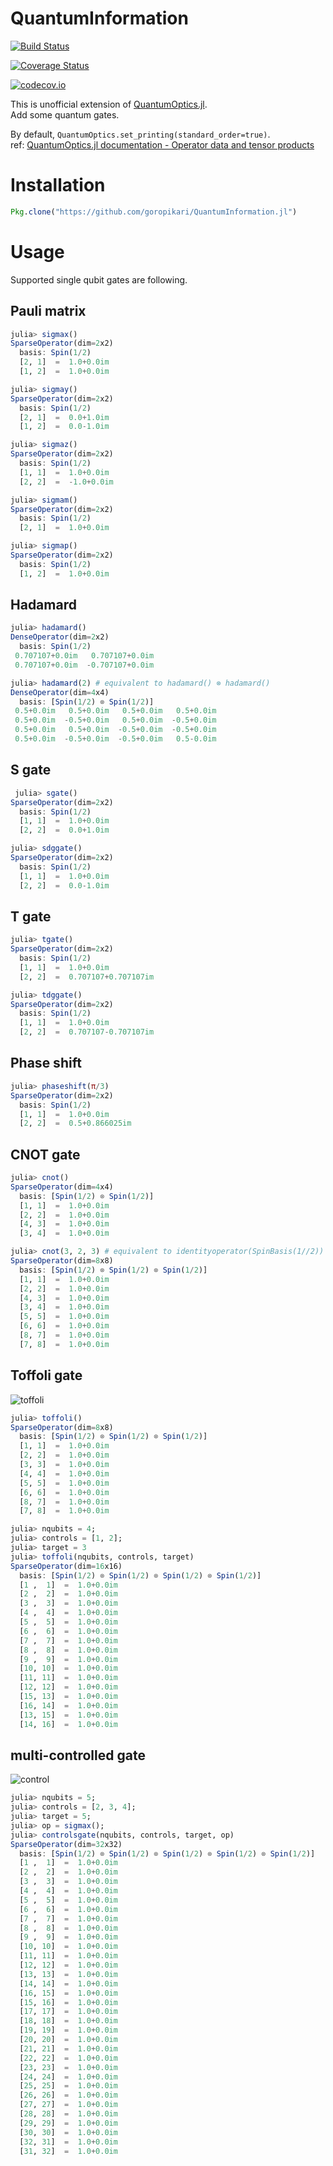 # QuantumInformation

[![Build Status](https://travis-ci.org/goropikari/QuantumInformation.jl.svg?branch=master)](https://travis-ci.org/goropikari/QuantumInformation.jl)

[![Coverage Status](https://coveralls.io/repos/goropikari/QuantumInformation.jl/badge.svg?branch=master&service=github)](https://coveralls.io/github/goropikari/QuantumInformation.jl?branch=master)

[![codecov.io](http://codecov.io/github/goropikari/QuantumInformation.jl/coverage.svg?branch=master)](http://codecov.io/github/goropikari/QuantumInformation.jl?branch=master)

This is unofficial extension of [QuantumOptics.jl](https://github.com/qojulia/QuantumOptics.jl).  
Add some quantum gates.

By default, `QuantumOptics.set_printing(standard_order=true)`.  
ref: [QuantumOptics.jl documentation - Operator data and tensor products](https://qojulia.org/documentation/quantumobjects/operators.html#tensor_order-1)

# Installation
```julia
Pkg.clone("https://github.com/goropikari/QuantumInformation.jl")
```

# Usage
Supported single qubit gates are following.


## Pauli matrix
```julia
julia> sigmax()
SparseOperator(dim=2x2)
  basis: Spin(1/2)
  [2, 1]  =  1.0+0.0im
  [1, 2]  =  1.0+0.0im

julia> sigmay()
SparseOperator(dim=2x2)
  basis: Spin(1/2)
  [2, 1]  =  0.0+1.0im
  [1, 2]  =  0.0-1.0im

julia> sigmaz()
SparseOperator(dim=2x2)
  basis: Spin(1/2)
  [1, 1]  =  1.0+0.0im
  [2, 2]  =  -1.0+0.0im

julia> sigmam()
SparseOperator(dim=2x2)
  basis: Spin(1/2)
  [2, 1]  =  1.0+0.0im

julia> sigmap()
SparseOperator(dim=2x2)
  basis: Spin(1/2)
  [1, 2]  =  1.0+0.0im
```

## Hadamard
```julia
julia> hadamard()
DenseOperator(dim=2x2)
  basis: Spin(1/2)
 0.707107+0.0im   0.707107+0.0im
 0.707107+0.0im  -0.707107+0.0im

julia> hadamard(2) # equivalent to hadamard() ⊗ hadamard()
DenseOperator(dim=4x4)
  basis: [Spin(1/2) ⊗ Spin(1/2)]
 0.5+0.0im   0.5+0.0im   0.5+0.0im   0.5+0.0im
 0.5+0.0im  -0.5+0.0im   0.5+0.0im  -0.5+0.0im
 0.5+0.0im   0.5+0.0im  -0.5+0.0im  -0.5+0.0im
 0.5+0.0im  -0.5+0.0im  -0.5+0.0im   0.5-0.0im
```

## S gate
```julia
 julia> sgate()
SparseOperator(dim=2x2)
  basis: Spin(1/2)
  [1, 1]  =  1.0+0.0im
  [2, 2]  =  0.0+1.0im

julia> sdggate()
SparseOperator(dim=2x2)
  basis: Spin(1/2)
  [1, 1]  =  1.0+0.0im
  [2, 2]  =  0.0-1.0im
```

## T gate
```julia
julia> tgate()
SparseOperator(dim=2x2)
  basis: Spin(1/2)
  [1, 1]  =  1.0+0.0im
  [2, 2]  =  0.707107+0.707107im

julia> tdggate()
SparseOperator(dim=2x2)
  basis: Spin(1/2)
  [1, 1]  =  1.0+0.0im
  [2, 2]  =  0.707107-0.707107im
```

## Phase shift
```julia
julia> phaseshift(π/3)
SparseOperator(dim=2x2)
  basis: Spin(1/2)
  [1, 1]  =  1.0+0.0im
  [2, 2]  =  0.5+0.866025im
```

## CNOT gate
```julia
julia> cnot()
SparseOperator(dim=4x4)
  basis: [Spin(1/2) ⊗ Spin(1/2)]
  [1, 1]  =  1.0+0.0im
  [2, 2]  =  1.0+0.0im
  [4, 3]  =  1.0+0.0im
  [3, 4]  =  1.0+0.0im

julia> cnot(3, 2, 3) # equivalent to identityoperator(SpinBasis(1//2)) ⊗ cnot()
SparseOperator(dim=8x8)
  basis: [Spin(1/2) ⊗ Spin(1/2) ⊗ Spin(1/2)]
  [1, 1]  =  1.0+0.0im
  [2, 2]  =  1.0+0.0im
  [4, 3]  =  1.0+0.0im
  [3, 4]  =  1.0+0.0im
  [5, 5]  =  1.0+0.0im
  [6, 6]  =  1.0+0.0im
  [8, 7]  =  1.0+0.0im
  [7, 8]  =  1.0+0.0im
```


## Toffoli gate
![toffoli](./docs/pictures/toffoli.png)
```julia
julia> toffoli()
SparseOperator(dim=8x8)
  basis: [Spin(1/2) ⊗ Spin(1/2) ⊗ Spin(1/2)]
  [1, 1]  =  1.0+0.0im
  [2, 2]  =  1.0+0.0im
  [3, 3]  =  1.0+0.0im
  [4, 4]  =  1.0+0.0im
  [5, 5]  =  1.0+0.0im
  [6, 6]  =  1.0+0.0im
  [8, 7]  =  1.0+0.0im
  [7, 8]  =  1.0+0.0im

julia> nqubits = 4;
julia> controls = [1, 2];
julia> target = 3
julia> toffoli(nqubits, controls, target)
SparseOperator(dim=16x16)
  basis: [Spin(1/2) ⊗ Spin(1/2) ⊗ Spin(1/2) ⊗ Spin(1/2)]
  [1 ,  1]  =  1.0+0.0im
  [2 ,  2]  =  1.0+0.0im
  [3 ,  3]  =  1.0+0.0im
  [4 ,  4]  =  1.0+0.0im
  [5 ,  5]  =  1.0+0.0im
  [6 ,  6]  =  1.0+0.0im
  [7 ,  7]  =  1.0+0.0im
  [8 ,  8]  =  1.0+0.0im
  [9 ,  9]  =  1.0+0.0im
  [10, 10]  =  1.0+0.0im
  [11, 11]  =  1.0+0.0im
  [12, 12]  =  1.0+0.0im
  [15, 13]  =  1.0+0.0im
  [16, 14]  =  1.0+0.0im
  [13, 15]  =  1.0+0.0im
  [14, 16]  =  1.0+0.0im
```

## multi-controlled gate
![control](./docs/pictures/controls.png)
```julia
julia> nqubits = 5;
julia> controls = [2, 3, 4];
julia> target = 5;
julia> op = sigmax();
julia> controlsgate(nqubits, controls, target, op)
SparseOperator(dim=32x32)
  basis: [Spin(1/2) ⊗ Spin(1/2) ⊗ Spin(1/2) ⊗ Spin(1/2) ⊗ Spin(1/2)]
  [1 ,  1]  =  1.0+0.0im
  [2 ,  2]  =  1.0+0.0im
  [3 ,  3]  =  1.0+0.0im
  [4 ,  4]  =  1.0+0.0im
  [5 ,  5]  =  1.0+0.0im
  [6 ,  6]  =  1.0+0.0im
  [7 ,  7]  =  1.0+0.0im
  [8 ,  8]  =  1.0+0.0im
  [9 ,  9]  =  1.0+0.0im
  [10, 10]  =  1.0+0.0im
  [11, 11]  =  1.0+0.0im
  [12, 12]  =  1.0+0.0im
  [13, 13]  =  1.0+0.0im
  [14, 14]  =  1.0+0.0im
  [16, 15]  =  1.0+0.0im
  [15, 16]  =  1.0+0.0im
  [17, 17]  =  1.0+0.0im
  [18, 18]  =  1.0+0.0im
  [19, 19]  =  1.0+0.0im
  [20, 20]  =  1.0+0.0im
  [21, 21]  =  1.0+0.0im
  [22, 22]  =  1.0+0.0im
  [23, 23]  =  1.0+0.0im
  [24, 24]  =  1.0+0.0im
  [25, 25]  =  1.0+0.0im
  [26, 26]  =  1.0+0.0im
  [27, 27]  =  1.0+0.0im
  [28, 28]  =  1.0+0.0im
  [29, 29]  =  1.0+0.0im
  [30, 30]  =  1.0+0.0im
  [32, 31]  =  1.0+0.0im
  [31, 32]  =  1.0+0.0im
```
